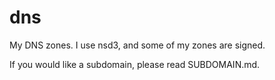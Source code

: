 # dns

My DNS zones. I use nsd3, and some of my zones are signed.

If you would like a subdomain, please read SUBDOMAIN.md.

